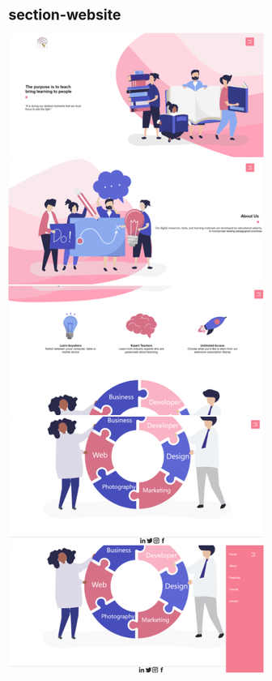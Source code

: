 # section-website
<img src="1.png">
<img src="2.png">
<img src="3.png">
<img src="4.png">
<img src="5.png">


